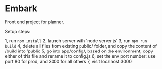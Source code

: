 # Embark
Front end project for planner.

Setup steps:

1, run `npm install`
2, launch server with 'node server.js'
3, run `npm run build`
4, delete all files from existing public/ folder, and copy the content of /build into /public
5, go into app/config/, based on the environment, copy either of this file and rename it to config.js
6, set the env port number: use port 80 for prod, and 3000 for all others
7, visit localhost:3000
